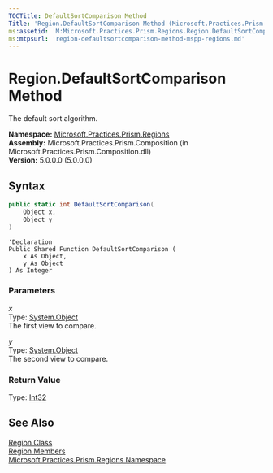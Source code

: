 ```yaml
---
TOCTitle: DefaultSortComparison Method
Title: 'Region.DefaultSortComparison Method (Microsoft.Practices.Prism.Regions)'
ms:assetid: 'M:Microsoft.Practices.Prism.Regions.Region.DefaultSortComparison(System.Object,System.Object)'
ms:mtpsurl: 'region-defaultsortcomparison-method-mspp-regions.md'
---
```


# Region.DefaultSortComparison Method

The default sort algorithm.

**Namespace:** [Microsoft.Practices.Prism.Regions](/patterns-practices/reference/mspp-regions-namespace)<br/>
**Assembly:** Microsoft.Practices.Prism.Composition (in Microsoft.Practices.Prism.Composition.dll)<br/>
**Version:** 5.0.0.0 (5.0.0.0)

## Syntax
```C#
public static int DefaultSortComparison(
	Object x,
	Object y
)
```
```VB
'Declaration
Public Shared Function DefaultSortComparison ( 
	x As Object,
	y As Object
) As Integer
```

### Parameters

*x*  
Type: [System.Object](http://msdn.microsoft.com/en-us/library/e5kfa45b)   
The first view to compare.

*y*  
Type: [System.Object](http://msdn.microsoft.com/en-us/library/e5kfa45b)   
The second view to compare.

### Return Value

Type: [Int32](http://msdn.microsoft.com/en-us/library/td2s409d)

## See Also

[Region Class](/patterns-practices/reference/region-class-mspp-regions)<br/>
[Region Members](/patterns-practices/reference/region-members-mspp-regions)<br/>
[Microsoft.Practices.Prism.Regions Namespace](/patterns-practices/reference/mspp-regions-namespace)<br/>